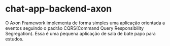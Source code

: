 # chat-app-backend-axon
O Axon Framework implementa de forma simples uma aplicação orientada a eventos seguindo o padrão CQRS(Command Query Responsibility Segregation). Essa é uma ṕequena aplicação de sala de bate papo para estudos.
